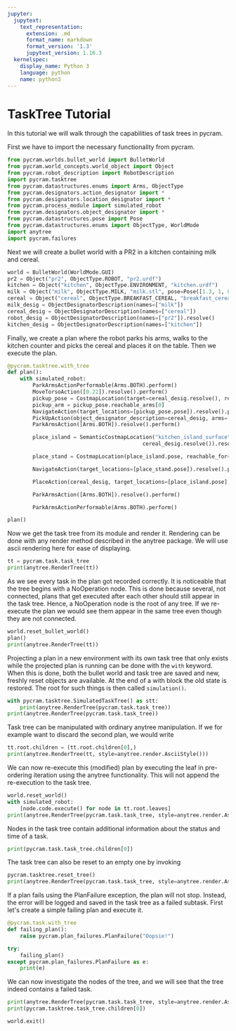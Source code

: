 ```yaml
---
jupyter:
  jupytext:
    text_representation:
      extension: .md
      format_name: markdown
      format_version: '1.3'
      jupytext_version: 1.16.3
  kernelspec:
    display_name: Python 3
    language: python
    name: python3
---
```


# TaskTree Tutorial

In this tutorial we will walk through the capabilities of task trees in pycram.

First we have to import the necessary functionality from pycram.

```python
from pycram.worlds.bullet_world import BulletWorld
from pycram.world_concepts.world_object import Object
from pycram.robot_description import RobotDescription
import pycram.tasktree
from pycram.datastructures.enums import Arms, ObjectType
from pycram.designators.action_designator import *
from pycram.designators.location_designator import *
from pycram.process_module import simulated_robot
from pycram.designators.object_designator import *
from pycram.datastructures.pose import Pose
from pycram.datastructures.enums import ObjectType, WorldMode
import anytree
import pycram.failures
```

Next we will create a bullet world with a PR2 in a kitchen containing milk and cereal.

```python
world = BulletWorld(WorldMode.GUI)
pr2 = Object("pr2", ObjectType.ROBOT, "pr2.urdf")
kitchen = Object("kitchen", ObjectType.ENVIRONMENT, "kitchen.urdf")
milk = Object("milk", ObjectType.MILK, "milk.stl", pose=Pose([1.3, 1, 0.9]))
cereal = Object("cereal", ObjectType.BREAKFAST_CEREAL, "breakfast_cereal.stl", pose=Pose([1.3, 0.7, 0.95]))
milk_desig = ObjectDesignatorDescription(names=["milk"])
cereal_desig = ObjectDesignatorDescription(names=["cereal"])
robot_desig = ObjectDesignatorDescription(names=["pr2"]).resolve()
kitchen_desig = ObjectDesignatorDescription(names=["kitchen"])
```

Finally, we create a plan where the robot parks his arms, walks to the kitchen counter and picks the cereal and places it on the table. Then we execute the plan.

```python
@pycram.tasktree.with_tree
def plan():
    with simulated_robot:
        ParkArmsActionPerformable(Arms.BOTH).perform()
        MoveTorsoAction([0.22]).resolve().perform()
        pickup_pose = CostmapLocation(target=cereal_desig.resolve(), reachable_for=robot_desig).resolve()
        pickup_arm = pickup_pose.reachable_arms[0]
        NavigateAction(target_locations=[pickup_pose.pose]).resolve().perform()
        PickUpAction(object_designator_description=cereal_desig, arms=[pickup_arm], grasps=[Grasp.FRONT]).resolve().perform()
        ParkArmsAction([Arms.BOTH]).resolve().perform()

        place_island = SemanticCostmapLocation("kitchen_island_surface", kitchen_desig.resolve(),
                                           cereal_desig.resolve()).resolve()

        place_stand = CostmapLocation(place_island.pose, reachable_for=robot_desig, reachable_arm=pickup_arm).resolve()

        NavigateAction(target_locations=[place_stand.pose]).resolve().perform()

        PlaceAction(cereal_desig, target_locations=[place_island.pose], arms=[pickup_arm]).resolve().perform()

        ParkArmsAction([Arms.BOTH]).resolve().perform()

        ParkArmsActionPerformable(Arms.BOTH).perform()

plan()

```

Now we get the task tree from its module and render it. Rendering can be done with any render method described in the anytree package. We will use ascii rendering here for ease of displaying.

```python
tt = pycram.task.task_tree
print(anytree.RenderTree(tt))
```

As we see every task in the plan got recorded correctly. It is noticeable that the tree begins with a NoOperation node. This is done because several, not connected, plans that get executed after each other should still appear in the task tree. Hence, a NoOperation node is the root of any tree. If we re-execute the plan we would see them appear in the same tree even though they are not connected.

```python
world.reset_bullet_world()
plan()
print(anytree.RenderTree(tt))
```

Projecting a plan in a new environment with its own task tree that only exists while the projected plan is running can be done with the ``with`` keyword. When this is done, both the bullet world and task tree are saved and new, freshly reset objects are available. At the end of a with block the old state is restored. The root for such things is then called ``simulation()``.

```python
with pycram.tasktree.SimulatedTaskTree() as stt:
    print(anytree.RenderTree(pycram.task.task_tree))
print(anytree.RenderTree(pycram.task.task_tree))
```

Task tree can be manipulated with ordinary anytree manipulation. If we for example want to discard the second plan, we would write

```python
tt.root.children = (tt.root.children[0],)
print(anytree.RenderTree(tt, style=anytree.render.AsciiStyle()))
```

We can now re-execute this (modified) plan by executing the leaf in pre-ordering iteration using the anytree functionality. This will not append the re-execution to the task tree.

```python
world.reset_world()
with simulated_robot:
    [node.code.execute() for node in tt.root.leaves]
print(anytree.RenderTree(pycram.task.task_tree, style=anytree.render.AsciiStyle()))
```

Nodes in the task tree contain additional information about the status and time of a task.

```python
print(pycram.task.task_tree.children[0])
```

The task tree can also be reset to an empty one by invoking

```python
pycram.tasktree.reset_tree()
print(anytree.RenderTree(pycram.task.task_tree, style=anytree.render.AsciiStyle()))
```

If a plan fails using the PlanFailure exception, the plan will not stop. Instead, the error will be logged and saved in the task tree as a failed subtask. First let's create a simple failing plan and execute it.

```python
@pycram.task.with_tree
def failing_plan():
    raise pycram.plan_failures.PlanFailure("Oopsie!")

try:
    failing_plan()
except pycram.plan_failures.PlanFailure as e:
    print(e)
```

We can now investigate the nodes of the tree, and we will see that the tree indeed contains a failed task.

```python
print(anytree.RenderTree(pycram.task.task_tree, style=anytree.render.AsciiStyle()))
print(pycram.tasktree.task_tree.children[0])
```

```python
world.exit()
```
